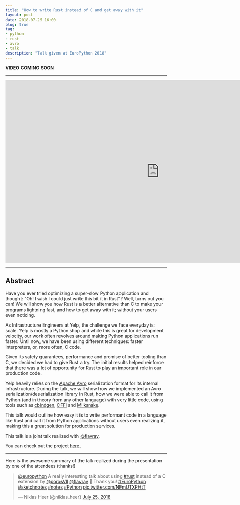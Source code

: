 ```yaml
---
title: "How to write Rust instead of C and get away with it"
layout: post
date: 2018-07-25 16:00
blog: true
tag:
- python
- rust
- avro
- talk
description: "Talk given at EuroPython 2018"
---
```


**VIDEO COMING SOON**

---

<iframe src="https://docs.google.com/presentation/d/e/2PACX-1vRdsmXNJ97pxg276ZCxafhSMHYSBPBHENi-uiHOeyS5u9NSlM3VTk3aQmklUdEG_lMPdnwiMGPFM6X8/embed?start=false&loop=false&delayms=3000" frameborder="0" width="960" height="569" allowfullscreen="true" mozallowfullscreen="true" webkitallowfullscreen="true"></iframe>

---

## Abstract ##

Have you ever tried optimizing a super-slow Python application and thought: "Oh! I wish I could just write this bit it in Rust"? Well, turns out you can! We will show you how Rust is a better alternative than C to make your programs lightning fast, and how to get away with it; without your users even noticing.

As Infrastructure Engineers at Yelp, the challenge we face everyday is: scale. Yelp is mostly a Python shop and while this is great for development velocity, our work often revolves around making Python applications run faster. Until now, we have been using different techniques: faster interpreters, or, more often, C code.

Given its safety guarantees, performance and promise of better tooling than C, we decided we had to give Rust a try. The initial results helped reinforce that there was a lot of opportunity for Rust to play an important role in our production code.

Yelp heavily relies on the [Apache Avro](https://avro.apache.org/) serialization format for its internal infrastructure. During the talk, we will show how we implemented an Avro serialization/deserialization library in Rust, how we were able to call it from Python (and in theory from any other language) with very little code, using tools such as [cbindgen](https://github.com/eqrion/cbindgen/), [CFFI](https://cffi.readthedocs.io/en/latest/) and [Milksnake](https://github.com/getsentry/milksnake/).

This talk would outline how easy it is to write performant code in a language like Rust and call it from Python applications without users even realizing it, making this a great solution for production services.

This talk is a joint talk realized with [@flavray](https://github.com/flavray).

You can check out the project [here](http://poros.github.io/avro-rs).

---

Here is the awesome summary of the talk realized during the presentation by one of the attendees (thanks!)

<blockquote class="twitter-tweet" data-lang="en"><p lang="en" dir="ltr"><a href="https://twitter.com/europython?ref_src=twsrc%5Etfw">@europython</a> A really interesting talk about using <a href="https://twitter.com/hashtag/rust?src=hash&amp;ref_src=twsrc%5Etfw">#rust</a> instead of a C extension by <a href="https://twitter.com/porosVII?ref_src=twsrc%5Etfw">@porosVII</a> <a href="https://twitter.com/flavray?ref_src=twsrc%5Etfw">@flavray</a> 🎉 Thank you! <a href="https://twitter.com/hashtag/EuroPython?src=hash&amp;ref_src=twsrc%5Etfw">#EuroPython</a> <a href="https://twitter.com/hashtag/sketchnotes?src=hash&amp;ref_src=twsrc%5Etfw">#sketchnotes</a> <a href="https://twitter.com/hashtag/notes?src=hash&amp;ref_src=twsrc%5Etfw">#notes</a> <a href="https://twitter.com/hashtag/Python?src=hash&amp;ref_src=twsrc%5Etfw">#Python</a> <a href="https://t.co/NFmUTXPHtT">pic.twitter.com/NFmUTXPHtT</a></p>&mdash; Niklas Heer (@niklas_heer) <a href="https://twitter.com/niklas_heer/status/1022072036309573632?ref_src=twsrc%5Etfw">July 25, 2018</a></blockquote>
<script async src="https://platform.twitter.com/widgets.js" charset="utf-8"></script>

